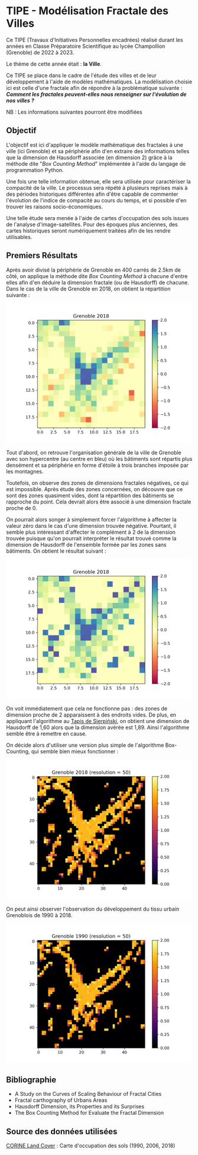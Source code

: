 # TIPE - Modélisation Fractale des Villes

Ce TIPE (Travaux d'Initiatives Personnelles encadrées) réalisé durant les années en Classe Préparatoire Scientifique au
lycée Champollion (Grenoble) de 2022 à 2023.

Le thème de cette année était : **la Ville**.

Ce TIPE se place dans le cadre de l'étude des villes et de leur développement à l'aide de modèles mathématiques. La
modélisation choisie ici est celle d'une fractale afin de répondre à la problématique suivante : **_Comment les fractales
peuvent-elles nous renseigner sur l'évolution de nos villes ?_**

NB : Les informations suivantes pourront être modifiées


## Objectif

L'objectif est ici d'appliquer le modèle mathématique des fractales à une ville (ici Grenoble) et sa périphérie afin 
d'en extraire des informations telles que la dimension de Hausdorff associée (en dimension 2) grâce à la méthode dite 
"*Box Counting Method*" implémentée à l'aide du langage de programmation Python.

Une fois une telle information obtenue, elle sera utilisée pour caractériser la compacité de la ville. Le processus sera
répété à plusieurs reprises mais à des périodes historiques différentes afin d'être capable de commenter l'évolution de
l'indice de compacité au cours du temps, et si possible d'en trouver les raisons socio-économiques.

Une telle étude sera menée à l'aide de cartes d'occupation des sols issues de l'analyse d'image-satellites. Pour des
époques plus anciennes, des cartes historiques seront numériquement traitées afin de les rendre utilisables.


## Premiers Résultats

Après avoir divisé la périphérie de Grenoble en 400 carrés de 2.5km de côté, on applique la méthode dite *Box Counting
Method* à chacune d'entre elles afin d'en déduire la dimension fractale (ou de Hausdorff) de chacune. Dans le cas de la
ville de Grenoble en 2018, on obtient la répartition suivante : 

![Analyse Fractale de Grenoble en 2018](results/Grenoble_2018.png)

Tout d'abord, on retrouve l'organisation générale de la ville de Grenoble avec son hypercentre (au centre en bleu) où
les bâtiments sont répartis plus densément et sa périphérie en forme d'étoile à trois branches imposée par les montagnes.

Toutefois, on observe des zones de dimensions fractales négatives, ce qui est impossible. Après étude des zones concernées,
on découvre que ce sont des zones quasiment vides, dont la répartition des bâtiments se rapproche du point. Cela devrait 
alors être associé à une dimension fractale proche de 0. 

On pourrait alors songer à simplement forcer l'algorithme à affecter la valeur zéro dans le cas d'une dimension trouvée 
négative. Pourtant, il semble plus intéressant d'affecter le complément à 2 de la dimension trouvée puisque qu'on pourrait
interpréter le résultat trouvé comme la dimension de Hausdorff de l'ensemble formée par les zones sans bâtiments. On 
obtient le résultat suivant :

![Analyse Fractale de Grenoble en 2018 avec méthode du complément à deux dans le cas d'un résultat négatif](results/Grenoble_2018_comp2.png)

On voit immédiatement que cela ne fonctionne pas : des zones de dimension proche de 2 apparaissent à des endroits vides.
De plus, en appliquant l'algorithme au [Tapis de Sierpiński](https://fr.wikipedia.org/wiki/Tapis_de_Sierpi%C5%84ski), on
obtient une dimension de Hausdorff de 1,60 alors que la dimension avérée est 1,89. Ainsi l'algorithme semble être à remettre
en cause.

On décide alors d'utiliser une version plus simple de l'algorithme Box-Counting, qui semble bien mieux fonctionner :

![Nouvelle Analyse Fractale de Grenoble (2018)](results/Grenoble_2018_50x50_20Dec2022_1809.png)

On peut ainsi observer l'observation du développement du tissu urbain Grenoblois de 1990 à 2018.

![Développement du tissu urbain Grenoblois de 1990 à 2018](results/grenoble_1990_2006_2018.gif)

## Bibliographie

* A Study on the Curves of Scaling Behaviour of Fractal Cities
* Fractal carthography of Urbans Areas
* Hausdorff Dimension, its Properties and its Surprises
* The Box Counting Method for Evaluate the Fractal Dimension

## Source des données utilisées

[CORINE Land Cover](https://land.copernicus.eu/pan-european/corine-land-cover) : Carte d'occupation des sols (1990, 2006, 2018)
